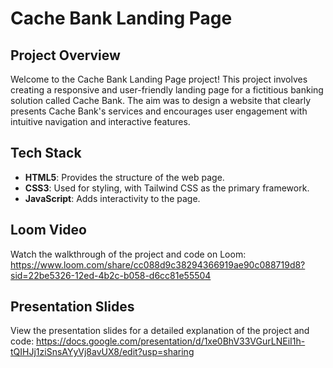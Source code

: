 # Cache Bank Landing Page

## Project Overview

Welcome to the Cache Bank Landing Page project! This project involves creating a responsive and user-friendly landing page for a fictitious banking solution called Cache Bank. The aim was to design a website that clearly presents Cache Bank's services and encourages user engagement with intuitive navigation and interactive features.

## Tech Stack

- **HTML5**: Provides the structure of the web page.
- **CSS3**: Used for styling, with Tailwind CSS as the primary framework.
- **JavaScript**: Adds interactivity to the page.

## Loom Video

Watch the walkthrough of the project and code on Loom: https://www.loom.com/share/cc088d9c38294366919ae90c088719d8?sid=22be5326-12ed-4b2c-b058-d6cc81e55504

## Presentation Slides

View the presentation slides for a detailed explanation of the project and code: https://docs.google.com/presentation/d/1xe0BhV33VGurLNEiI1h-tQIHJj1ziSnsAYyVj8avUX8/edit?usp=sharing
